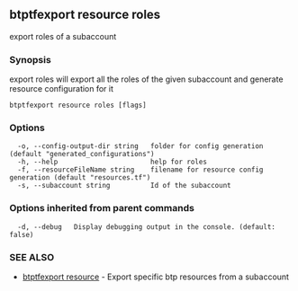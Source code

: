 ## btptfexport resource roles

export roles of a subaccount

### Synopsis

export roles will export all the roles of the given subaccount and generate resource configuration for it

```
btptfexport resource roles [flags]
```

### Options

```
  -o, --config-output-dir string   folder for config generation (default "generated_configurations")
  -h, --help                       help for roles
  -f, --resourceFileName string    filename for resource config generation (default "resources.tf")
  -s, --subaccount string          Id of the subaccount
```

### Options inherited from parent commands

```
  -d, --debug   Display debugging output in the console. (default: false)
```

### SEE ALSO

* [btptfexport resource](btptfexport_resource.md)	 - Export specific btp resources from a subaccount

